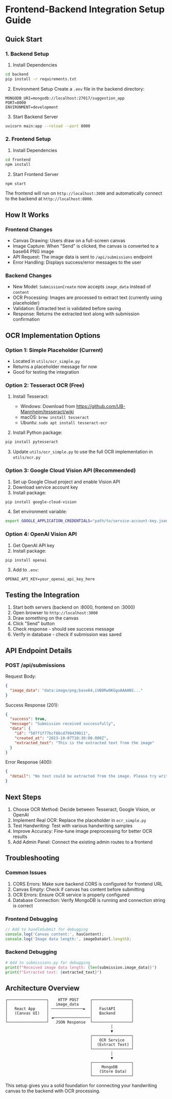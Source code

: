 # Frontend-Backend Integration Setup Guide

## Quick Start

### 1. Backend Setup

1. Install Dependencies
```bash
cd backend
pip install -r requirements.txt
```

2. Environment Setup
Create a `.env` file in the backend directory:
```env
MONGODB_URI=mongodb://localhost:27017/suggestion_app
PORT=8000
ENVIRONMENT=development
```

3. Start Backend Server
```bash
uvicorn main:app --reload --port 8000
```

### 2. Frontend Setup

1. Install Dependencies
```bash
cd frontend
npm install
```

2. Start Frontend Server
```bash
npm start
```

The frontend will run on `http://localhost:3000` and automatically connect to the backend at `http://localhost:8000`.

## How It Works

### Frontend Changes
- Canvas Drawing: Users draw on a full-screen canvas
- Image Capture: When "Send" is clicked, the canvas is converted to a base64 PNG image
- API Request: The image data is sent to `/api/submissions` endpoint
- Error Handling: Displays success/error messages to the user

### Backend Changes
- New Model: `SubmissionCreate` now accepts `image_data` instead of `content`
- OCR Processing: Images are processed to extract text (currently using placeholder)
- Validation: Extracted text is validated before saving
- Response: Returns the extracted text along with submission confirmation

## OCR Implementation Options

### Option 1: Simple Placeholder (Current)
- Located in `utils/ocr_simple.py`
- Returns a placeholder message for now
- Good for testing the integration

### Option 2: Tesseract OCR (Free)
1. Install Tesseract:
   - Windows: Download from https://github.com/UB-Mannheim/tesseract/wiki
   - macOS: `brew install tesseract`
   - Ubuntu: `sudo apt install tesseract-ocr`

2. Install Python package:
```bash
pip install pytesseract
```

3. Update `utils/ocr_simple.py` to use the full OCR implementation in `utils/ocr.py`

### Option 3: Google Cloud Vision API (Recommended)
1. Set up Google Cloud project and enable Vision API
2. Download service account key
3. Install package:
```bash
pip install google-cloud-vision
```
4. Set environment variable:
```bash
export GOOGLE_APPLICATION_CREDENTIALS="path/to/service-account-key.json"
```

### Option 4: OpenAI Vision API
1. Get OpenAI API key
2. Install package:
```bash
pip install openai
```
3. Add to `.env`:
```env
OPENAI_API_KEY=your_openai_api_key_here
```

## Testing the Integration

1. Start both servers (backend on :8000, frontend on :3000)
2. Open browser to `http://localhost:3000`
3. Draw something on the canvas
4. Click "Send" button
5. Check response - should see success message
6. Verify in database - check if submission was saved

## API Endpoint Details

### POST /api/submissions

Request Body:
```json
{
  "image_data": "data:image/png;base64,iVBORw0KGgoAAAANS..."
}
```

Success Response (201):
```json
{
  "success": true,
  "message": "Submission received successfully",
  "data": {
    "id": "507f1f77bcf86cd799439011",
    "created_at": "2023-10-07T10:30:00.000Z",
    "extracted_text": "This is the extracted text from the image"
  }
}
```

Error Response (400):
```json
{
  "detail": "No text could be extracted from the image. Please try writing more clearly."
}
```

## Next Steps

1. Choose OCR Method: Decide between Tesseract, Google Vision, or OpenAI
2. Implement Real OCR: Replace the placeholder in `ocr_simple.py`
3. Test Handwriting: Test with various handwriting samples
4. Improve Accuracy: Fine-tune image preprocessing for better OCR results
5. Add Admin Panel: Connect the existing admin routes to a frontend

## Troubleshooting

### Common Issues

1. CORS Errors: Make sure backend CORS is configured for frontend URL
2. Canvas Empty: Check if canvas has content before submitting
3. OCR Errors: Ensure OCR service is properly configured
4. Database Connection: Verify MongoDB is running and connection string is correct

### Frontend Debugging
```javascript
// Add to handleSubmit for debugging
console.log('Canvas content:', hasContent);
console.log('Image data length:', imageDataUrl.length);
```

### Backend Debugging
```python
# Add to submissions.py for debugging
print(f"Received image data length: {len(submission.image_data)}")
print(f"Extracted text: {extracted_text}")
```

## Architecture Overview

```
┌─────────────────┐    HTTP POST     ┌─────────────────┐
│                 │   image_data     │                 │
│   React App     │ ──────────────►  │   FastAPI       │
│   (Canvas UI)   │                  │   Backend       │
│                 │ ◄────────────────│                 │
└─────────────────┘   JSON Response  └─────────────────┘
                                              │
                                              ▼
                                     ┌─────────────────┐
                                     │   OCR Service   │
                                     │  (Extract Text) │
                                     └─────────────────┘
                                              │
                                              ▼
                                     ┌─────────────────┐
                                     │    MongoDB      │
                                     │   (Store Data)  │
                                     └─────────────────┘
```

This setup gives you a solid foundation for connecting your handwriting canvas to the backend with OCR processing.